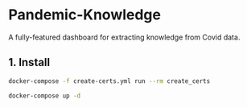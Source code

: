 # Pandemic-Knowledge

A fully-featured dashboard for extracting knowledge from Covid data.

## 1. Install

```bash
docker-compose -f create-certs.yml run --rm create_certs
```

```bash
docker-compose up -d
```
